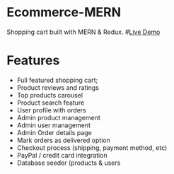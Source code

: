 # Ecommerce-MERN
Shopping cart built with MERN &amp; Redux.  #[Live Demo](https://ecommerce-mern-nithin.herokuapp.com/)


 # Features
 * Full featured shopping cart;
 * Product reviews and ratings
 * Top products carousel
 * Product search feature
 * User profile with orders
 * Admin product management
 * Admin user management
 * Admin Order details page
 * Mark orders as delivered option
 * Checkout process (shipping, payment method, etc)
 * PayPal / credit card integration
 * Database seeder (products & users



    

